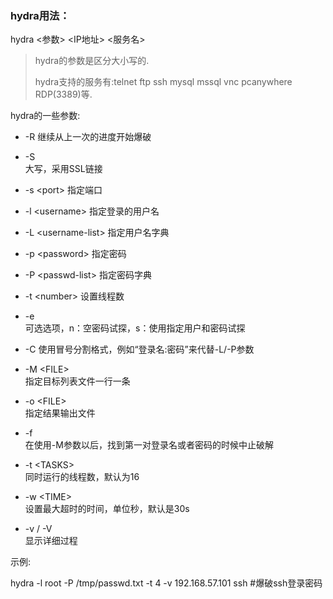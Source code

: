 ### hydra用法：

hydra &lt;参数&gt; &lt;IP地址&gt; &lt;服务名&gt;

> hydra的参数是区分大小写的.
>
> hydra支持的服务有:telnet ftp ssh mysql mssql vnc pcanywhere RDP\(3389\)等.

hydra的一些参数:

* -R 
   继续从上一次的进度开始爆破
   
* -S  
   大写，采用SSL链接
   
* -s &lt;port&gt; 
   指定端口
   
* -l &lt;username&gt; 
   指定登录的用户名
   
* -L &lt;username-list&gt; 
   指定用户名字典
   
* -p &lt;password&gt; 
   指定密码
   
* -P &lt;passwd-list&gt; 
   指定密码字典
   
* -t &lt;number&gt; 
   设置线程数
   
* -e  
   可选选项，n：空密码试探，s：使用指定用户和密码试探

* -C 
   使用冒号分割格式，例如“登录名:密码”来代替-L/-P参数

* -M &lt;FILE&gt;  
   指定目标列表文件一行一条

* -o &lt;FILE&gt;  
   指定结果输出文件

* -f  
   在使用-M参数以后，找到第一对登录名或者密码的时候中止破解

* -t &lt;TASKS&gt;  
   同时运行的线程数，默认为16

* -w &lt;TIME&gt;  
   设置最大超时的时间，单位秒，默认是30s

* -v / -V  
   显示详细过程



示例:

hydra -l root -P /tmp/passwd.txt -t 4 -v 192.168.57.101 ssh \#爆破ssh登录密码

